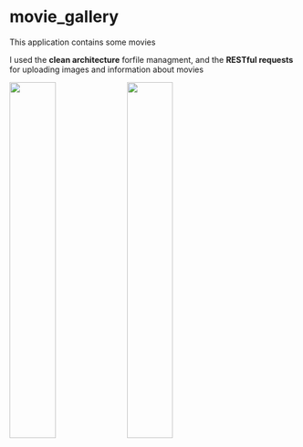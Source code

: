 # movie_gallery

This application contains some movies

I used the <b>clean architecture</b> forfile managment, and the <b>RESTful requests</b> for uploading images and information about movies

<img src="https://i.imgur.com/s8U7Kdy.jpg"  width="40%" height="40%">
<img src="https://i.imgur.com/tyKxZMS.jpg"  width="40%" height="40%">

